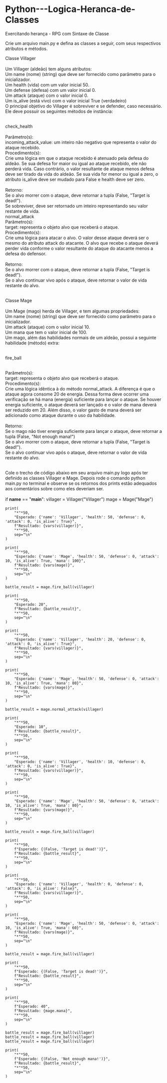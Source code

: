 # Python---Logica-Heranca-de-Classes

Exercitando herança - RPG com Sintaxe de Classe<br>

Crie um arquivo main.py e defina as classes a seguir, com seus respectivos atributos e métodos.<br>

Classe Villager<br><br>
Um Villager (aldeão) tem alguns atributos:<br>
Um name (nome) (string) que deve ser fornecido como parâmetro para o inicializador.<br>
Um health (vida) com um valor inicial 50.<br>
Um defense (defesa) com um valor inicial 0.<br>
Um attack (ataque) com o valor inicial 0.<br>
Um is_alive (está vivo) com o valor inicial True (verdadeiro)<br>
O principal objetivo do Villager é sobreviver e se defender, caso necessário. Ele deve possuir os seguintes métodos de instância:<br><br>

check_health<br><br>
Parâmetro(s):<br>
incoming_attack_value: um inteiro não negativo que representa o valor do ataque recebido.<br>
Procedimento(s):<br>
Crie uma lógica em que o ataque recebido é atenuado pela defesa do aldeão. Se sua defesa for maior ou igual ao ataque recebido, ele não perderá vida. Caso contrário, o valor resultante de ataque menos defesa deve ser tirado da vida do aldeão. Se sua vida for menor ou igual a zero, o atributo is_alive deve ser mudado para False e health deve ser zero.<br><br>
Retorno:<br>
Se o alvo morrer com o ataque, deve retornar a tupla (False, "Target is dead!").<br>
Se sobreviver, deve ser retornado um inteiro representando seu valor restante de vida.<br>
normal_attack<br>
Parâmetro(s):<br>
target: representa o objeto alvo que receberá o ataque.<br>
Procedimento(s):<br>
Crie uma lógica para atacar o alvo. O valor desse ataque deverá ser o mesmo do atributo attack do atacante. O alvo que recebe o ataque deverá perder vida conforme o valor resultante do ataque do atacante menos a defesa do defensor.<br><br>
Retorno:<br>
Se o alvo morrer com o ataque, deve retornar a tupla (False, "Target is dead!").<br>
Se o alvo continuar vivo após o ataque, deve retornar o valor de vida restante do alvo.<br><br>

Classe Mage<br><br>
Um Mage (mago) herda de Villager, e tem algumas propriedades:<br>
Um name (nome) (string) que deve ser fornecido como parâmetro para o inicializador.<br>
Um attack (ataque) com o valor inicial 10.<br>
Um mana que tem o valor inicial de 100.<br>
Um mago, além das habilidades normais de um aldeão, possui a seguinte habilidade (método) extra:<br><br>

fire_ball<br><br>

Parâmetro(s):<br>
target: representa o objeto alvo que receberá o ataque.<br>
Procedimento(s):<br>
Crie uma lógica idêntica à do método normal_attack. A diferença é que o ataque agora consome 20 de energia. Dessa forma deve ocorrer uma verificação se há mana (energia) suficiente para lançar o ataque. Se houver energia suficiente, o ataque deverá ser lançado e o valor de mana deverá ser reduzido em 20. Além disso, o valor gasto de mana deverá ser adicionado como ataque durante o uso da habilidade.<br><br>
Retorno:<br>
Se o mago não tiver energia suficiente para lançar o ataque, deve retornar a tupla (False, "Not enough mana!")<br>
Se o alvo morrer com o ataque, deve retornar a tupla (False, "Target is dead!").<br>
Se o alvo continuar vivo após o ataque, deve retornar o valor de vida restante do alvo.<br><br>

Cole o trecho de código abaixo em seu arquivo main.py logo após ter definido as classes Villager e Mage. Depois rode o comando python main.py no terminal e observe se os retornos dos prints estão adequados aos comentários sobre como eles deveriam ser.<br><br>
if __name__ == "__main__":
    villager = Villager("Villager")
    mage = Mage("Mage")

    print(
        "*"*50,
        "Esperado: {'name': 'Villager', 'health': 50, 'defense': 0, 'attack': 0, 'is_alive': True}",
        f"Resultado: {vars(villager)}",
        "*"*50,
        sep="\n"
    )

    print(
        "*"*50,
        "Esperado: {'name': 'Mage', 'health': 50, 'defense': 0, 'attack': 10, 'is_alive': True, 'mana': 100}",
        f"Resultado: {vars(mage)}",
        "*"*50,
        sep="\n"
    )
    
    battle_result = mage.fire_ball(villager)

    print(
        "*"*50,
        "Esperado: 20",
        f"Resultado: {battle_result}",
        "*"*50,
        sep="\n"
    )

    print(
        "*"*50,
        "Esperado: {'name': 'Villager', 'health': 20, 'defense': 0, 'attack': 0, 'is_alive': True}",
        f"Resultado: {vars(villager)}",
        "*"*50,
        sep="\n"
    )

    print(
        "*"*50,
        "Esperado: {'name': 'Mage', 'health': 50, 'defense': 0, 'attack': 10, 'is_alive': True, 'mana': 80}",
        f"Resultado: {vars(mage)}",
        "*"*50,
        sep="\n"
    )

    battle_result = mage.normal_attack(villager)

    print(
        "*"*50,
        "Esperado: 10",
        f"Resultado: {battle_result}",
        "*"*50,
        sep="\n"
    )

    print(
        "*"*50,
        "Esperado: {'name': 'Villager', 'health': 10, 'defense': 0, 'attack': 0, 'is_alive': True}",
        f"Resultado: {vars(villager)}",
        "*"*50,
        sep="\n"
    )

    print(
        "*"*50,
        "Esperado: {'name': 'Mage', 'health': 50, 'defense': 0, 'attack': 10, 'is_alive': True, 'mana': 80}",
        f"Resultado: {vars(mage)}",
        "*"*50,
        sep="\n"
    )

    battle_result = mage.fire_ball(villager)

    print(
        "*"*50,
        f"Esperado: {(False, 'Target is dead!')}",
        f"Resultado: {battle_result}",
        "*"*50,
        sep="\n"
    )

    print(
        "*"*50,
        "Esperado: {'name': 'Villager', 'health': 0, 'defense': 0, 'attack': 0, 'is_alive': False}",
        f"Resultado: {vars(villager)}",
        "*"*50,
        sep="\n"
    )

    print(
        "*"*50,
        "Esperado: {'name': 'Mage', 'health': 50, 'defense': 0, 'attack': 10, 'is_alive': True, 'mana': 60}",
        f"Resultado: {vars(mage)}",
        "*"*50,
        sep="\n"
    )

    battle_result = mage.fire_ball(villager)

    print(
        "*"*50,
        f"Esperado: {(False, 'Target is dead!')}",
        f"Resultado: {battle_result}",
        "*"*50,
        sep="\n"
    )

    print(
        "*"*50,
        f"Esperado: 40",
        f"Resultado: {mage.mana}",
        "*"*50,
        sep="\n"
    )

    battle_result = mage.fire_ball(villager)
    battle_result = mage.fire_ball(villager)
    battle_result = mage.fire_ball(villager)

    print(
        "*"*50,
        f"Esperado: {(False, 'Not enough mana!')}",
        f"Resultado: {battle_result}",
        "*"*50,
        sep="\n"
    )